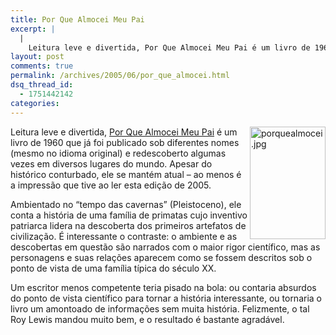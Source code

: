 ```yaml
---
title: Por Que Almocei Meu Pai
excerpt: |
  |
    Leitura leve e divertida, Por Que Almocei Meu Pai é um livro de 1960 que já foi publicado sob diferentes nomes (mesmo no idioma original) e redescoberto algumas vezes em diversos lugares do mundo. Apesar do histórico conturbado, ele se...
layout: post
comments: true
permalink: /archives/2005/06/por_que_almocei.html
dsq_thread_id:
  - 1751442142
categories:
---
```

<img title="porquealmocei.jpg" src="//chester.me/archives/img/porquealmocei.jpg" width="121" height="180" align="right" style="margin-width:2px" />Leitura leve e divertida, <a href="http://tinyurl.com/9pkth" target="_blank">Por Que Almocei Meu Pai</a> é um livro de 1960 que já foi publicado sob diferentes nomes (mesmo no idioma original) e redescoberto algumas vezes em diversos lugares do mundo. Apesar do histórico conturbado, ele se mantém atual &#8211; ao menos é a impressão que tive ao ler esta edição de 2005.

Ambientado no &#8220;tempo das cavernas&#8221; (Pleistoceno), ele conta a história de uma família de primatas cujo inventivo patriarca lidera na descoberta dos primeiros artefatos de civilização. É interessante o contraste: o ambiente e as descobertas em questão são narrados com o maior rigor científico, mas as personagens e suas relações aparecem como se fossem descritos sob o ponto de vista de uma família típica do século XX.

Um escritor menos competente teria pisado na bola: ou contaria absurdos do ponto de vista científico para tornar a história interessante, ou tornaria o livro um amontoado de informações sem muita história. Felizmente, o tal Roy Lewis mandou muito bem, e o resultado é bastante agradável.
